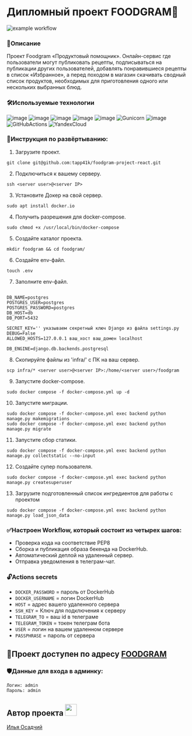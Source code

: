 # Дипломный проект FOODGRAM🍔 
![example workflow](https://github.com/tapp41k/foodgram-project-react/actions/workflows/main.yml/badge.svg)
### 📖Описание
Проект Foodgram «Продуктовый помощник». Онлайн-сервис где пользователи могут публиковать рецепты, подписываться на публикации других пользователей, добавлять понравившиеся рецепты в список «Избранное», а перед походом в магазин скачивать сводный список продуктов, необходимых для приготовления одного или нескольких выбранных блюд.
### 🛠️Используемые технологии
![image](https://img.shields.io/badge/Python-FFD43B?style=for-the-badge&logo=python&logoColor=blue)
![image](https://img.shields.io/badge/Django-092E20?style=for-the-badge&logo=django&logoColor=green)
![image](https://img.shields.io/badge/django%20rest-ff1709?style=for-the-badge&logo=django&logoColor=white)
![image](https://img.shields.io/badge/Docker-2CA5E0?style=for-the-badge&logo=docker&logoColor=white)
![image](https://img.shields.io/badge/Nginx-009639?style=for-the-badge&logo=nginx&logoColor=white)
![Gunicorn](https://img.shields.io/badge/gunicorn-%298729.svg?style=for-the-badge&logo=gunicorn&logoColor=white)
![image](https://img.shields.io/badge/PostgreSQL-316192?style=for-the-badge&logo=postgresql&logoColor=white)
![GitHubActions](https://img.shields.io/badge/GitHub_Actions-black?style=for-the-badge&logo=github-actions&logoColor=white)
![YandexCloud](https://img.shields.io/badge/Yandex_Cloud-FFD43B?style=for-the-badge&logo=yandex-cloud&logoColor=white)
### 📝Инструкция по развёртыванию:
1. Загрузите проект.
```
git clone git@github.com:tapp41k/foodgram-project-react.git
```
2. Подключиться к вашему серверу.
```
ssh <server user>@<server IP>
```
3. Установите Докер на свой сервер.
```
sudo apt install docker.io
```
4. Получить разрешения для docker-compose.
```
sudo chmod +x /usr/local/bin/docker-compose
```
5. Создайте каталог проекта.
```
mkdir foodgram && cd foodgram/
```
6. Создайте env-файл.
```
touch .env
```
7. Заполните env-файл.
```

DB_NAME=postgres
POSTGRES_USER=postgres
POSTGRES_PASSWORD=postgres
DB_HOST=db
DB_PORT=5432

SECRET_KEY='' указываем секретный ключ Django из файла settings.py
DEBUG=False
ALLOWED_HOSTS=127.0.0.1 ваш_хост ваш_домен localhost

DB_ENGINE=django.db.backends.postgresql

```
8. Скопируйте файлы из 'infra/' с ПК на ваш сервер.
```
scp infra/* <server user>@<server IP>:/home/<server user>/foodgram
```
9. Запустите docker-compose.
```
sudo docker compose -f docker-compose.yml up -d
```
10. Запустите миграции.
```
sudo docker compose -f docker-compose.yml exec backend python manage.py makemigrations
sudo docker compose -f docker-compose.yml exec backend python manage.py migrate
```
11. Запустите сбор статики.
```
sudo docker compose -f docker-compose.yml exec backend python manage.py collectstatic --no-input
```
12. Создайте супер пользователя.
```
sudo docker compose -f docker-compose.yml exec backend python manage.py createsuperuser
```
13. Загрузите подготовленный список ингредиентов для работы с проектом
```
sudo docker compose -f docker-compose.yml exec backend python manage.py load_json_data
```

### ✅Настроен Workflow, который состоит из четырех шагов:
- Проверка кода на соответствие PEP8
- Сборка и публикация образа бекенда на DockerHub.
- Автоматический деплой на удаленный сервер.
- Отправка уведомления в телеграм-чат.

### 🔓Actions secrets
- `DOCKER_PASSWORD` = пароль от DockerHub
- `DOCKER_USERNAME` = логин DockerHub
- `HOST` = адрес вашего удаленного сервера
- `SSH_KEY` = Ключ для подключения к серверу
- `TELEGRAM_TO` = ваш id в телеграме
- `TELEGRAM_TOKEN` = токен телеграм бота
- `USER` = логин на вашем удаленном сервере
- `PASSPHRASE` = пароль от сервера

<h2>🚀Проект доступен по адресу 
<a href="https://foodgramn1.sytes.net/" target="_blank">FOODGRAM</a></h2>

### 🛡️Данные для входа в админку:
```
Логин: admin
Пароль: admin
```
<h2> Автор проекта </a> 
<img src="https://github.com/blackcater/blackcater/raw/main/images/Hi.gif" height="32" width="32"/></h2>

[Илья Осадчий](https://github.com/tapp41k)
